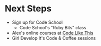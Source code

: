 # Next Steps

* Sign up for Code School
  * Code School's "Ruby Bits" class
* Alex's online courses at [Code Like This](http://codelikethis.com)
* Girl Develop It's Code & Coffee sessions


